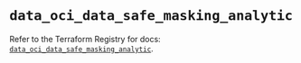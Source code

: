 # `data_oci_data_safe_masking_analytic`

Refer to the Terraform Registry for docs: [`data_oci_data_safe_masking_analytic`](https://registry.terraform.io/providers/oracle/oci/7.19.0/docs/data-sources/data_safe_masking_analytic).
